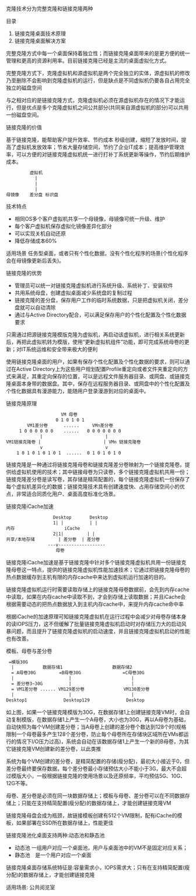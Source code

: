 克隆技术分为完整克隆和链接克隆两种

目录
1. 链接克隆桌面技术原理
2. 链接克隆桌面解决方案

完整克隆方式中每一个桌面保持着独立性；而链接克隆桌面带来的是更方便的统一管理和更高的资源利用率。目前链接克隆已经是主流的桌面虚拟化方式。

完整克隆方式下，克隆虚拟机和源虚拟机是两个完全独立的实体，源虚拟机的修改乃至删除不会影响到克隆虚拟机的运行，但是缺点是不同虚拟机仍要各自占用完全独立的磁盘空间

与之相对应的是链接克隆方式，克隆虚拟机必须在源虚拟机存在的情况下才能运行，但是优点是多个克隆虚拟机之间公共部分(共同来自源虚拟机的部分)可以共用一份磁盘空间。

链接克隆的价值

基于链接克隆，能帮助客户提升效率、节约成本  秒级创建，缩短了发放时间，提高了虚拟机发放效率；节省大量存储空间，节约了企业IT成本；提高维护管理效率，可以方便的对链接克隆虚拟机统一进行打补丁系统更新等操作，节约后期维护成本。

```txt
         虚拟机
           |
           |
           |
母镜像    差分盘 标识盘
```
技术特点
- 相同OS多个客户虚拟机共享一个母镜像，母镜像可统一升级、维护
- 每个客户虚拟机保存虚拟化镜像差异化部分
- 可以实现关机自动还原
- 降低存储成本60%

适用场景 任务型桌面，或者只有个性化数据，没有个性化程序的场景(个性化程序会在母镜像更新后丢失)。

链接克隆的优势
- 管理员可以统一对链接克隆虚拟机进行系统升级、系统补丁、安装软件
- 共用系统母盘，创建虚拟桌面减少系统盘的复制过程
- 链接克隆的差分盘，保存用户工作的临时系统数据，只是把虚拟机关闭，差分盘就可以自动清除
- 通过与Active Directory配合，可以满足保存用户的个性化配置及个性化数据要求

只需通过把源链接克隆模版克隆为虚拟机，再启动该虚拟机，进行相关系统更新后，再把此虚拟机转为模版，使用“更新虚拟机组件”功能，即可完成系统母卷的更新；对IT系统运维和安全带来极大的便利

使用链接克隆桌面的用户，如果有保存个性化配置及个性化数据的要求，则可以通过在Active Directory上为这些用户规划配置Profile重定向或者文件夹重定向的方式来满足，其重定向保存的位置，可以是远程文件服务器目录、或网盘、或链接克隆桌面本身带的数据盘。其中，保存在远程服务器目录、或网盘中的个性化配置及个性化数据具有漫游能力，能随用户登录漫游到对应的桌面中。

链接克隆原理
```txt
                     VM 母卷
                   0 1 0 1 0 1
        VM1差分卷      ......     VMn差分卷
     1 0 0 0 0 0 0    ......   0 0 0 0 0 0 0
             |                        |
VM1链接克隆卷 |                        | VMn 链接克隆卷
             v                        v
    1 0 1 0 1 0 1 0 1  ......  0 1 0 1 0 1 0
```
链接克隆是一种通过将链接克隆母卷和链接克隆差分卷映射为一个链接克隆卷。提供给虚拟机使用的技术；其中链接母卷为只读卷，多个链接克隆虚拟机共用一份；链接克隆差分卷是读写卷，其存储是精简配置的，每个链接克隆虚拟机一份保存了每个虚拟机差异化的数据；链接克隆技术具有创建速度快、占用存储空间小的优点，非常适合同质化用户、桌面高度标准化场景。

链接克隆iCache加速
```txt
                  Desktop       Desktop
                  1| |          | |
内存                   iCache
                  2|1|         | |
共享/本地存储         | 差分卷  | 差分卷
                ---v------------------
                   母卷
```
链接克隆iCache加速是基于链接克隆中针对多个链接克隆虚拟机共用一份链接克隆母卷这一特点，提供的链接克隆虚拟机性能加速技术；它通过把链接克隆母卷的热点数据缓存到主机有限的内存cache中来达到虚拟机运行加速的目的。

链接克隆虚拟机运行时需要读取存储上的链接克隆母卷数据前，会先到内存cache中读取，如果在内存cache中读取不到，才会到存储上读取数据；并且iCache会根据需要动态的把热点数据放入到主机内存cache中，来提升内存cache命中率

根据iCache的加速原理可知链接克隆虚拟机在运行过程中会减少对母卷存储本身的读IOPS压力，这不但缓解了批量链接克隆虚拟机启动时对存储压力大的启动风暴问题，而且提升了链接克隆虚拟机的启动速度，并且链接克隆虚拟机启动的性能也有改善。

模板、母卷与差分卷
```txt
 =模版30G
  |           数据存储1                   数据存储2
  = A母卷30G         =B母卷30G                =C母卷30G
  |                     |                       |
  = 差分卷3~30G          |                       |
  = VM1差分卷 ...... VM129差分卷               VM130差分卷
  |                     |                       |
Desktop1              Desktop129              Desktop
```
如上图，如果一个链接克隆模版为30G，在数据存储1上创建链接克隆VM时，会自动复制模版，在数据存储1上产生一个A母卷，大小也为30G，再以A母卷为基础，自动快照为每个VM创建差分卷；当A母卷上创建的差分卷个数达到128个时(规格限制一个母卷最多产生128个差分卷，防止每个母卷所在存储块区域所在VMs都运行的情况下I/O压力过高)，系统会自动在该数据存储1上产生一个新的B母卷，为其它链接克隆VM创建新的差分卷，以此类推

系统为每个VM创建的差分卷，是精简配置的存储(瘦分配)，最初大小接近于0，但差分卷最终要保存数据，每个差分卷最小存储预估大小不能小于3G，最大不会超过模版大小，一般根据链接克隆的使用场景以及还原频率，平均预估5G、10G、12G不等。

母卷、差分卷是必须在同一块数据存储上；模板与母卷、差分卷可以在不同数据存储上；只能在支持精简配置(瘦分配)的数据存储上，才能创建链接克隆VM

链接克隆母盘会成为瓶颈，故链接模板创建有512个VM限制，配有iCache的模板，如果部署在SSD所在数据存储上，性能更佳

链接克隆池化桌面支持两种:动态池和静态池
- 动态池 一组用户对应一个桌面池，用户与桌面池中的VM不是固定对应关系；
- 静态池　是一个用户对应一个桌面

链接克隆桌面存储系统特征是:容量需求小，IOPS需求大；只有在支持精简配置(瘦分配)的数据存储上，才能创建链接克隆

适用场景: 公共阅览室